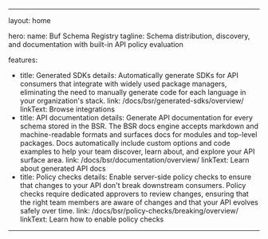 ---

layout: home

hero:
  name: Buf Schema Registry
  tagline: Schema distribution, discovery, and documentation with built-in API policy evaluation

features:
  - title: Generated SDKs
    details: Automatically generate SDKs for API consumers that integrate with widely used package managers, eliminating the need to manually generate code for each language in your organization's stack.
    link: /docs/bsr/generated-sdks/overview/
    linkText: Browse integrations
  - title: API documentation
    details: Generate API documentation for every schema stored in the BSR. The BSR docs engine accepts markdown and machine-readable formats and surfaces docs for modules and top-level packages. Docs automatically include custom options and code examples to help your team discover, learn about, and explore your API surface area.
    link: /docs/bsr/documentation/overview/
    linkText: Learn about generated API docs
  - title: Policy checks
    details: Enable server-side policy checks to ensure that changes to your API don't break downstream consumers. Policy checks require dedicated approvers to review changes, ensuring that the right team members are aware of changes and that your API evolves safely over time.
    link: /docs/bsr/policy-checks/breaking/overview/
    linkText: Learn how to enable policy checks

---